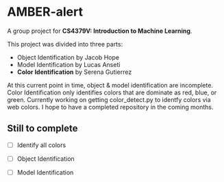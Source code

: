 # AMBER-alert
A group project for **CS4379V: Introduction to Machine Learning**.

This project was divided into three parts:
- Object Identification by Jacob Hope
- Model Identification by Lucas Anseti
- **Color Identification** by Serena Gutierrez

At this current point in time, object & model identification are incomplete.  Color Identification only identifies colors that are dominate as red, blue, or green. Currently working on getting color_detect.py to identfy colors via web colors. I hope to have a completed repository in the coming months.

## Still to complete
- [ ] Identify all colors
- [ ] Object Identification
- [ ] Model Identification

